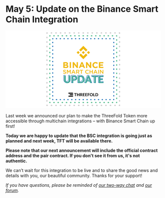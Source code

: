 # May 5: Update on the Binance Smart Chain Integration

![](img/bsc_update.png)

Last week we announced our plan to make the ThreeFold Token more accessible through multichain integrations – with Binance Smart Chain up first!

**Today we are happy to update that the BSC integration is going just as planned and next week, TFT will be available there.**

**Please note that our next announcement will include the official contract address and the pair contract. If you don't see it from us, it's not authentic.**

We can’t wait for this integration to be live and to share the good news and details with you, our beautiful community. Thanks for your support!

*If you have questions, please be reminded of [our two-way chat](https://t.me/threefold) and [our forum](https://forum.threefold.io/).*